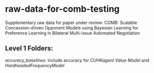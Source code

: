 # raw-data-for-comb-testing
Supplementary raw data for paper under review: COMB: Scalable Concession-driven Opponent Models using Bayesian Learning for Preference Learning in Bilateral Multi-issue Automated Negotiation

## Level 1 Folders: 

<em>accuracy_baselines</em>: include accuracy for <i>CUHKagent Value Model</i> and <i>HardheadedFrequencyModel</i>
